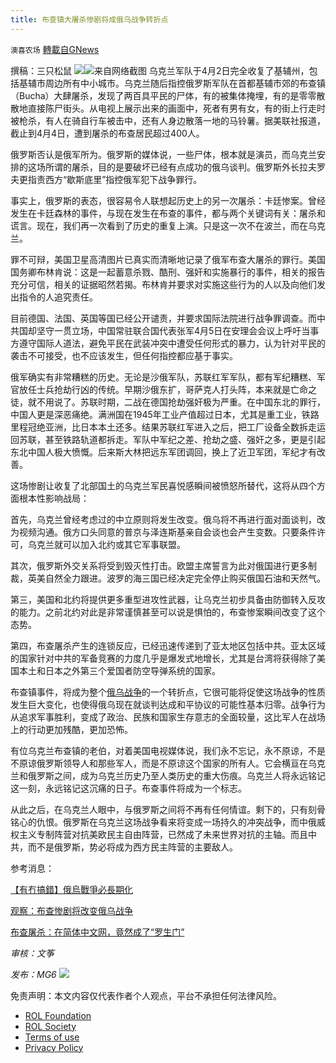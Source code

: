 ```yaml
---
title: 布查镇大屠杀惨剧将成俄乌战争转折点
---
```

`澳喜农场` [轉載自GNews](https://gnews.org/zh-hans/2321496/)

撰稿：三只松鼠
![](https://assets.gnews.org/wp-content/uploads/2022/04/image-2608-7.png)![](https://assets.gnews.org/wp-content/uploads/2022/04/A71C64A2-AA8A-4BA5-AE28-F819FD7EA42A.jpeg)来自网络截图
乌克兰军队于4月2日完全收复了基辅州，包括基辅市周边所有中小城市。乌克兰随后指控俄罗斯军队在首都基辅市郊的布查镇（Bucha）大肆屠杀，发现了两百具平民的尸体，有的被集体掩埋，有的是零零散散地直接陈尸街头。从电视上展示出来的画面中，死者有男有女，有的街上行走时被枪杀，有人在骑自行车被击中，还有人身边散落一地的马铃薯。据美联社报道，截止到4月4日，遭到屠杀的布查居民超过400人。

俄罗斯否认是俄军所为。俄罗斯的媒体说，一些尸体，根本就是演员，而乌克兰安排的这场所谓的屠杀，目的是要破坏已经有点成功的俄乌谈判。俄罗斯外长拉夫罗夫更指责西方“歇斯底里”指控俄军犯下战争罪行。

事实上，俄罗斯的表态，很容易令人联想起历史上的另一次屠杀：卡廷惨案。曾经发生在卡廷森林的事件，与现在发生在布查的事件，都与两个关键词有关：屠杀和谎言。现在，我们再一次看到了历史的重复上演。只是这一次不在波兰，而在乌克兰。

罪不可辩，美国卫星高清图片已真实而清晰地记录了俄军布查大屠杀的罪行。美国国务卿布林肯说：这是一起蓄意杀戮、酷刑、强奸和实施暴行的事件，相关的报告充分可信，相关的证据昭然若揭。布林肯并要求对实施这些行为的人以及向他们发出指令的人追究责任。

目前德国、法国、英国等国已经公开谴责，并要求国际法院进行战争罪调查。而中共国却坚守一贯立场，中国常驻联合国代表张军4月5日在安理会会议上呼吁当事方遵守国际人道法，避免平民在武装冲突中遭受任何形式的暴力，认为针对平民的袭击不可接受，也不应该发生，但任何指控都应基于事实。

俄军确实有非常糟糕的历史。无论是沙俄军队，苏联红军军队，都有军纪糟糕、军官放任士兵抢劫行凶的传统。早期沙俄东扩，哥萨克人打头阵，本来就是亡命之徒，就不用说了。苏联时期，二战在德国抢劫强奸极为严重。在中国东北的罪行，中国人更是深恶痛绝。满洲国在1945年工业产值超过日本，尤其是重工业，铁路里程冠绝亚洲，比日本本土还多。结果苏联红军进入之后，把工厂设备全数拆走运回苏联，甚至铁路轨道都拆走。军队中军纪之差、抢劫之盛、强奸之多，更是引起东北中国人极大愤慨。后来斯大林把远东军团调回，换上了近卫军团，军纪才有改善。

这场惨剧让收复了北部国土的乌克兰军民喜悦感瞬间被愤怒所替代，这将从四个方面根本性影响战局：

首先，乌克兰曾经考虑过的中立原则将发生改变。俄乌将不再进行面对面谈判，改为视频沟通。俄方口头同意的普京与泽连斯基亲自会谈也会产生变数。只要条件许可，乌克兰就可以加入北约或其它军事联盟。

其次，俄罗斯外交关系将受到毁灭性打击。欧盟主席誓言为此对俄国进行更多制裁，英美自然全力跟进。波罗的海三国已经决定完全停止购买俄国石油和天然气。

第三，美国和北约将提供更多重型进攻性武器，让乌克兰初步具备由防御转入反攻的能力。之前北约对此是非常谨慎甚至可以说是惧怕的，布查惨案瞬间改变了这个态势。

第四，布查屠杀产生的连锁反应，已经迅速传递到了亚太地区包括中共。亚太区域的国家针对中共的军备竞赛的力度几乎是爆发式地增长，尤其是台湾将获得除了美国本土和日本之外第三个爱国者防空导弹系统的国家。

布查镇事件，将成为整个[俄乌战争](https://www.ntdtv.com/b5/%25E4%25BF%2584%25E7%2583%258F%25E6%2588%25B0%25E7%2588%25AD.htm)的一个转折点，它很可能将促使这场战争的性质发生巨大变化，也使得俄乌现在就谈判达成和平协议的可能性基本归零。战争行为从追求军事胜利，变成了政治、民族和国家生存意志的全面较量，这比军人在战场上的行动更加残酷，更加恐怖。

有位乌克兰布查镇的老伯，对着美国电视媒体说，我们永不忘记，永不原谅，不是不原谅俄罗斯领导人和那些军人，而是不原谅这个国家的所有人。它会横亘在乌克兰和俄罗斯之间，成为乌克兰历史乃至人类历史的重大伤痕。乌克兰人将永远铭记这一刻，永远铭记这沉痛的日子。布查事件将成为一个标志。

从此之后，在乌克兰人眼中，与俄罗斯之间将不再有任何情谊。剩下的，只有刻骨铭心的仇恨。俄罗斯在乌克兰这场战争看来将变成一场持久的冲突战争，而中俄威权主义专制阵营对抗美欧民主自由阵营，已然成了未来世界对抗的主轴。而且中共，而不是俄罗斯，势必将成为西方民主阵营的主要敌人。

参考消息：

[【有冇搞錯】俄烏戰爭必長期化](https://www.ntdtv.com/b5/2022/04/07/a103394369.html)

[观察：布查惨剧将改变俄乌战争](https://weibo.com/ttarticle/p/show?id=2309404754307533897802)

[布查屠杀：在简体中文网，竟然成了“罗生门”](https://news.creaders.net/china/2022/04/07/2470371.html)

*审核：文筝*

*发布：MG6*
![](https://assets.gnews.org/wp-content/uploads/2022/04/HA.jpg)
 

免责声明：本文内容仅代表作者个人观点，平台不承担任何法律风险。

- [ROL Foundation](https://rolfoundation.org/)
- [ROL Society](https://rolsociety.org/)
- [Terms of use](https://gnews.org/terms-of-use-3/)
- [Privacy Policy](https://gnews.org/privacy-policy/)
